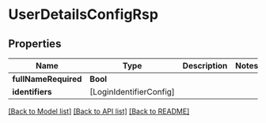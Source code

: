 # UserDetailsConfigRsp

## Properties
Name | Type | Description | Notes
------------ | ------------- | ------------- | -------------
**fullNameRequired** | **Bool** |  | 
**identifiers** | [LoginIdentifierConfig] |  | 

[[Back to Model list]](../README.md#documentation-for-models) [[Back to API list]](../README.md#documentation-for-api-endpoints) [[Back to README]](../README.md)


